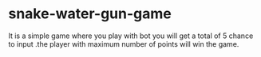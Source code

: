 # snake-water-gun-game
It is a simple game where you play with bot you will get a total of 5 chance to input .the player with maximum number of points will win the game.
